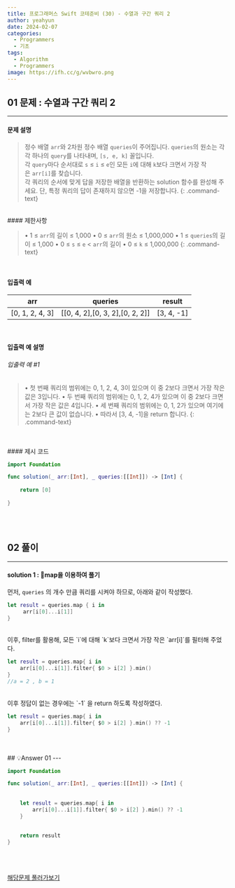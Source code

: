 ```yaml
---
title: 프로그래머스 Swift 코테준비 (30) - 수열과 구간 쿼리 2
author: yeahyun
date: 2024-02-07
categories:
  - Programmers
  - 기초
tags:
  - Algorithm
  - Programmers
image: https://ifh.cc/g/wvbwro.png
---
```

## 01 문제 : 수열과 구간 쿼리 2

---
#### 문제 설명

>정수 배열 `arr`와 2차원 정수 배열 `queries`이 주어집니다. `queries`의 원소는 각각 하나의 `query`를 나타내며, `[s, e, k]` 꼴입니다.   
>각 `query`마다 순서대로 `s` ≤ `i` ≤ `e`인 모든 `i`에 대해 `k`보다 크면서 가장 작은 `arr[i]`를 찾습니다.   
>각 쿼리의 순서에 맞게 답을 저장한 배열을 반환하는 solution 함수를 완성해 주세요.
>단, 특정 쿼리의 답이 존재하지 않으면 -1을 저장합니다.
{: .command-text}

<BR>
#### 제한사항

>• 1 ≤ `arr`의 길이 ≤ 1,000
>	• 0 ≤ `arr`의 원소 ≤ 1,000,000
>• 1 ≤ `queries`의 길이 ≤ 1,000
>	• 0 ≤ `s` ≤ `e` < `arr`의 길이
>	• 0 ≤ `k` ≤ 1,000,000
{: .command-text}
<BR>

#### 입출력 예


|arr|queries|result|
|---|---|---|
|[0, 1, 2, 4, 3]|[[0, 4, 2],[0, 3, 2],[0, 2, 2]]|[3, 4, -1]|

<BR>

#### 입출력 예 설명

###### 입출력 예 #1

>• 첫 번째 쿼리의 범위에는 0, 1, 2, 4, 3이 있으며 이 중 2보다 크면서 가장 작은 값은 3입니다.
>• 두 번째 쿼리의 범위에는 0, 1, 2, 4가 있으며 이 중 2보다 크면서 가장 작은 값은 4입니다.
>• 세 번째 쿼리의 범위에는 0, 1, 2가 있으며 여기에는 2보다 큰 값이 없습니다.
>• 따라서 [3, 4, -1]을 return 합니다.
{: .command-text}


<br>
<br>
#### 제시 코드

```swift
import Foundation

func solution(_ arr:[Int], _ queries:[[Int]]) -> [Int] {
    
    return [0]
    
}
```

<br>
<br>

## 02 풀이 
---

#### solution 1 : map을 이용하여 풀기

먼저, `queries` 의 개수 만큼 쿼리를 시켜야 하므로, 아래와 같이 작성했다.

```swift
let result = queries.map { i in 
	 arr[i[0]...i[1]]
}
```

<br>
이후, filter를 활용해, 모든 `i`에 대해 `k`보다 크면서 가장 작은 `arr[i]`를 필터해 주었다.

```swift   
let result = queries.map{ i in
	arr[i[0]...i[1]].filter{ $0 > i[2] }.min()
}
//a = 2 , b = 1
```

<br>
이후 정답이 없는 경우에는 `-1` 을 return 하도록 작성하였다.

```swift
let result = queries.map{ i in
	arr[i[0]...i[1]].filter{ $0 > i[2] }.min() ?? -1
}
```

<br>
<br>
## 💡Answer 01
---

```swift
import Foundation

func solution(_ arr:[Int], _ queries:[[Int]]) -> [Int] {
    
    
    let result = queries.map{ i in
        arr[i[0]...i[1]].filter{ $0 > i[2] }.min() ?? -1
    }
    
    
    return result
}
```

<br>
<br>

[해당문제 풀러가보기](https://school.programmers.co.kr/learn/courses/30/lessons/181923)
